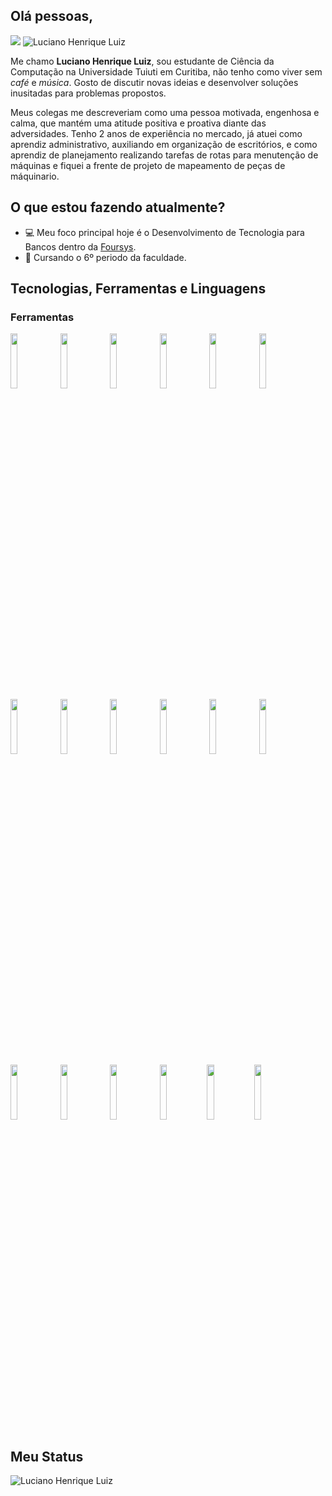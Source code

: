 ## Olá pessoas, 

<a href="https://www.linkedin.com/in/luciano-luiz-500a30155/"><img src="https://img.shields.io/badge/LinkedIn-0077B5?style=?style=flat-square&logo=appveyor&logo=linkedin&logoColor=white"/></a> <img src="https://komarev.com/ghpvc/?username=LhLuiz&label=Profile%20views&color=0e75b6&style=social" alt="Luciano Henrique Luiz" />

Me chamo **Luciano Henrique Luiz**, sou estudante de Ciência da Computação na Universidade Tuiuti em Curitiba, não tenho como viver sem *café* e *música*. Gosto de discutir novas ideias e desenvolver soluções inusitadas para problemas propostos. 

Meus colegas me descreveriam como uma pessoa motivada, engenhosa e calma, que mantém uma atitude positiva e proativa diante das adversidades. Tenho 2 anos de experiência no mercado, já atuei como aprendiz administrativo, auxiliando em organização de escritórios, e como aprendiz de planejamento realizando tarefas de rotas para menutenção de máquinas e fiquei a frente de projeto de mapeamento de peças de máquinario.

## O que estou fazendo atualmente?

 - :computer: Meu foco principal hoje é o Desenvolvimento de Tecnologia para Bancos dentro da [Foursys](https://www.foursys.com.br/).
 -  :pencil: Cursando o 6º periodo da faculdade. 

## Tecnologias, Ferramentas e Linguagens
### Ferramentas
<code><img width="15%" src="https://www.vectorlogo.zone/logos/w3_html5/w3_html5-ar21.svg"></code> <code><img width="15%" src="https://www.vectorlogo.zone/logos/netlifyapp_watercss/netlifyapp_watercss-ar21.svg"></code> <code><img width="15%" src="https://www.vectorlogo.zone/logos/java/java-ar21.svg"></code> <code><img width="15%" src="https://www.vectorlogo.zone/logos/python/python-ar21.svg"></code> <code><img width="15%" src="https://www.vectorlogo.zone/logos/linux/linux-ar21.svg"></code>
<code><img width="15%" src="https://www.vectorlogo.zone/logos/mysql/mysql-ar21.svg"></code> <code><img width="15%" src="https://www.vectorlogo.zone/logos/microsoft_vb/microsoft_vb-ar21.svg"></code> <code><img width="15%" src="https://www.vectorlogo.zone/logos/php/php-ar21.svg"></code> <code><img width="15%" src="https://www.vectorlogo.zone/logos/angular/angular-ar21.svg"></code> <code><img width="15%" src="https://www.vectorlogo.zone/logos/amazon_aws/amazon_aws-ar21.svg"></code>
<code><img width="15%" src="https://www.vectorlogo.zone/logos/google_cloud/google_cloud-ar21.svg"></code> <code><img width="15%" src="https://www.vectorlogo.zone/logos/getbootstrap/getbootstrap-ar21.svg"></code> <code><img width="15%" src="https://www.vectorlogo.zone/logos/hibernate/hibernate-ar21.svg"></code> <code><img width="15%" src="https://www.vectorlogo.zone/logos/reactjs/reactjs-ar21.svg"></code> <code><img width="15%" src="https://www.vectorlogo.zone/logos/springio/springio-ar21.svg"></code>
<code><img width="15%" src="https://www.vectorlogo.zone/logos/javascript/javascript-ar21.svg"></code><code><img width="15%" src="https://www.vectorlogo.zone/logos/postgresql/postgresql-ar21.svg"></code><code><img width="15%" src="https://www.vectorlogo.zone/logos/getpostman/getpostman-ar21.svg"></code>



## Meu Status

<img align="center" src="https://github-readme-stats.vercel.app/api?username=LhLuiz&show_icons=true&locale=en" alt="Luciano Henrique Luiz" />






